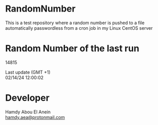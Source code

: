 # RandomNumber    
This is a test repository where a random number is pushed to a file automatically passwordless from a cron job in my Linux CentOS server    
# Random Number of the last run   
14815
      
Last update (GMT +1)    
02/14/24 12:00:02
# Developer    
Hamdy Abou El Anein   
hamdy.aea@protonmail.com
